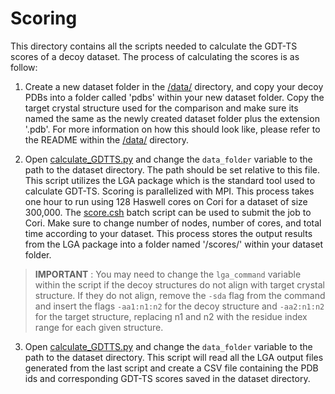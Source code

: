 # Scoring

This directory contains all the scripts needed to calculate the GDT-TS scores of
a decoy dataset. The process of calculating the scores is as follow:

1. Create a new dataset folder in the [/data/](/data) directory, and copy your
decoy PDBs into a folder called 'pdbs' within your new dataset folder.
Copy the target crystal structure used for the comparison and make sure its
named the same as the newly created dataset folder plus the extension '.pdb'.
For more information on how this should look like, please refer to the README within the
[/data/](/data) directory.

2. Open [calculate_GDTTS.py](/src/data_processing/scoring/calculate_GDTTS.py) and
change the `data_folder` variable to the path to the dataset directory. The path should be
set relative to this file. This script utilizes the LGA package which is the standard
tool used to calculate GDT-TS. Scoring is parallelized with MPI. This process takes
one hour to run using 128 Haswell cores on Cori for a dataset of size 300,000.
The [score.csh](/src/data_processing/scoring/score.csh) batch script can be used
to submit the job to Cori. Make sure to change number of nodes, number of cores,
and total time according to your dataset. This process stores the output results
from the LGA package into a folder named '/scores/' within your dataset folder.

> **IMPORTANT** : You may need to change the `lga_command` variable within the script
if the decoy structures do not align with target crystal structure. If they do not align,
remove the `-sda` flag from the command and insert the flags `-aa1:n1:n2` for the decoy
structure and `-aa2:n1:n2` for the target structure, replacing n1 and n2 with the residue
index range for each given structure.

3. Open [calculate_GDTTS.py](/src/data_processing/scoring/calculate_GDTTS.py) and
change the `data_folder` variable to the path to the dataset directory. This script will read
all the LGA output files generated from the last script and create a CSV file
containing the PDB ids and corresponding GDT-TS scores saved in the dataset directory.
